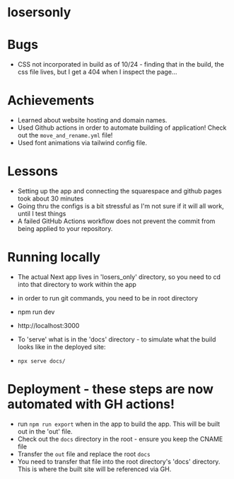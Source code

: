 # losersonly


# Bugs
- CSS not incorporated in build as of 10/24 - finding that in the build, the css file lives, but I get a 404 when I inspect the page...

# Achievements
- Learned about website hosting and domain names.
- Used Github actions in order to automate building of application! Check out the `move_and_rename.yml` file!
- Used font animations via tailwind config file.

# Lessons
- Setting up the app and connecting the squarespace and github pages took about 30 minutes
- Going thru the configs is a bit stressful as I'm not sure if it will all work, until I test things
- A failed GitHub Actions workflow does not prevent the commit from being applied to your repository.

# Running locally
- The actual Next app lives in 'losers_only' directory, so you need to cd into that directory to work within the app
- in order to run git commands, you need to be in root directory

- npm run dev
- http://localhost:3000

- To 'serve' what is in the 'docs' directory - to simulate what the build looks like in the deployed site:
- `npx serve docs/`

# Deployment - these steps are now automated with GH actions!
- run `npm run export` when in the app to build the app. This will be built out in the 'out' file. 
- Check out the `docs` directory in the root - ensure you keep the CNAME file
- Transfer the `out` file and replace the root `docs`
- You need to transfer that file into the root directory's 'docs' directory. This is where the built site will be referenced via GH.
